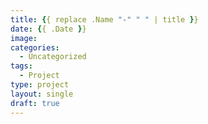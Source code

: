 ```yaml
---
title: {{ replace .Name "-" " " | title }}
date: {{ .Date }}
image: 
categories:
  - Uncategorized
tags:
  - Project
type: project
layout: single
draft: true
---
```

